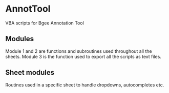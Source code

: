 # AnnotTool
VBA scripts for Bgee Annotation Tool

## Modules
Module 1 and 2 are functions and subroutines used throughout all the sheets. 
Module 3 is the function used to export all the scripts as text files.


## Sheet modules
Routines used in a specific sheet to handle dropdowns, autocompletes etc.

